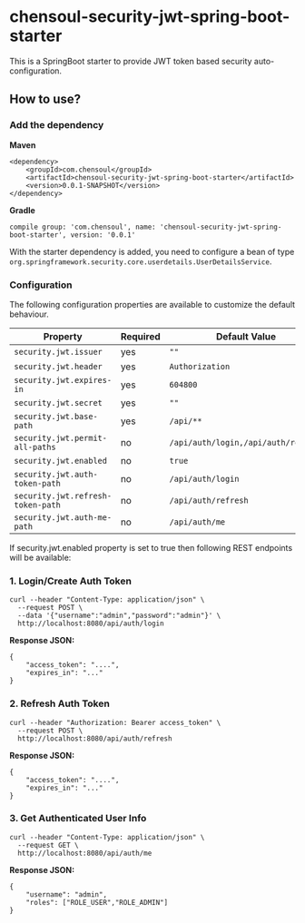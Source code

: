 # chensoul-security-jwt-spring-boot-starter

This is a SpringBoot starter to provide JWT token based security auto-configuration.

## How to use?

### Add the dependency

**Maven**

```
<dependency>
    <groupId>com.chensoul</groupId>
    <artifactId>chensoul-security-jwt-spring-boot-starter</artifactId>
    <version>0.0.1-SNAPSHOT</version>
</dependency>
```

**Gradle**

`compile group: 'com.chensoul', name: 'chensoul-security-jwt-spring-boot-starter', version: '0.0.1'`

With the starter dependency is added, you need to configure a bean of type
`org.springframework.security.core.userdetails.UserDetailsService`.

### Configuration

The following configuration properties are available to customize the default behaviour.

| Property                          | Required | Default Value                       |
|-----------------------------------|----------|-------------------------------------|
| `security.jwt.issuer`             | yes      | `""`                                |
| `security.jwt.header`             | yes      | `Authorization`                     |
| `security.jwt.expires-in`         | yes      | `604800`                            |
| `security.jwt.secret`             | yes      | `""`                                |
| `security.jwt.base-path`          | yes      | `/api/**`                           |
| `security.jwt.permit-all-paths`   | no       | `/api/auth/login,/api/auth/refresh` |
| `security.jwt.enabled`            | no       | `true`                              |
| `security.jwt.auth-token-path`    | no       | `/api/auth/login`                   |
| `security.jwt.refresh-token-path` | no       | `/api/auth/refresh`                 |
| `security.jwt.auth-me-path`       | no       | `/api/auth/me`                      |

If security.jwt.enabled property is set to true then following REST endpoints will be available:

### 1. Login/Create Auth Token

```
curl --header "Content-Type: application/json" \
  --request POST \
  --data '{"username":"admin","password":"admin"}' \
  http://localhost:8080/api/auth/login
```

**Response JSON:**

```
{
    "access_token": "....",
    "expires_in": "..."
}
```

### 2. Refresh Auth Token

```
curl --header "Authorization: Bearer access_token" \
  --request POST \
  http://localhost:8080/api/auth/refresh
```

**Response JSON:**

```
{
    "access_token": "....",
    "expires_in": "..."
}
```

### 3. Get Authenticated User Info

```
curl --header "Content-Type: application/json" \
  --request GET \
  http://localhost:8080/api/auth/me
```

**Response JSON:**

```
{
    "username": "admin",
    "roles": ["ROLE_USER","ROLE_ADMIN"]
}
```